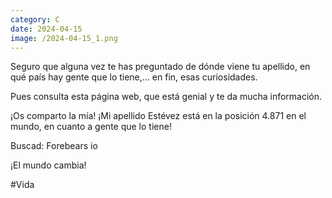 ```yaml
--- 
category: C 
date: 2024-04-15 
image: /2024-04-15_1.png 
--- 
```


Seguro que alguna vez te has preguntado de dónde viene tu apellido, en qué país hay gente que lo tiene,... en fin, esas curiosidades.

Pues consulta esta página web, que está genial y te da mucha información.

¡Os comparto la mía! ¡Mi apellido Estévez está en la posición 4.871 en el mundo, en cuanto a gente que lo tiene!

Buscad: Forebears io

¡El mundo cambia!

#Vida